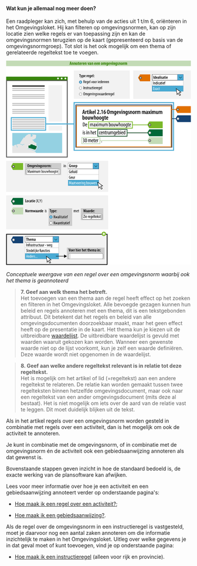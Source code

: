 ﻿#### Wat kun je allemaal nog meer doen?

Een raadpleger kan zich, met behulp van de acties uit 1 t/m 6, oriënteren in het 
Omgevingsloket. Hij kan filteren op omgevingsnormen, kan op zijn locatie zien welke 
regels er van toepassing zijn en kan de omgevingsnormen terugzien op de kaart 
(gepresenteerd op basis van de omgevingsnormgroep). Tot slot is het ook mogelijk om 
een thema of gerelateerde regeltekst toe te voegen.

![](media/Wegwijzer_Omgevingsnorm_Rijk.png)

*Conceptuele weergave van een regel over een omgevingsnorm waarbij ook het thema is geannoteerd*

>   **7. Geef aan welk thema het betreft.**  
>   Het toevoegen van een thema aan de regel heeft effect op het zoeken en
>   filteren in het Omgevingsloket. Alle bevoegde gezagen kunnen hun beleid en regels
>   annoteren met een thema, dit is een tekstgebonden attribuut. Dit betekent
>   dat het regels en beleid van alle omgevingsdocumenten doorzoekbaar maakt,
>   maar het geen effect heeft op de presentatie in de kaart. Het thema kun je
>   kiezen uit de uitbreidbare
>   [waardelijst](https://stelselcatalogus.omgevingswet.overheid.nl/waardelijstenpagina).
>   De uitbreidbare waardelijst is gevuld met waarden waaruit gekozen kan worden.
>   Wanneer een gewenste waarde niet op de lijst voorkomt, kun je zelf een
>   waarde definiëren. Deze waarde wordt niet opgenomen in de waardelijst.

>   **8. Geef aan welke andere regeltekst relevant is in relatie tot deze
>   regeltekst.**  
>   Het is mogelijk om het artikel of lid (=regeltekst) aan een andere
>   regeltekst te relateren. De relatie kan worden gemaakt tussen twee
>   regelteksten binnen hetzelfde omgevingsdocument, maar ook naar een
>   regeltekst van een ander omgevingsdocument (mits deze al bestaat). Het is
>   niet mogelijk om iets over de aard van de relatie vast te leggen. Dit moet
>   duidelijk blijken uit de tekst.

Als in het artikel regels over een omgevingsnorm worden gesteld in combinatie met regels 
over een activiteit, dan is het mogelijk om ook de activiteit te annoteren.

Je kunt in combinatie met de omgevingsnorm, of in combinatie met de omgevingsnorm én de 
activiteit ook een gebiedsaanwijzing annoteren als dat gewenst is.

Bovenstaande stappen geven inzicht in hoe de standaard bedoeld is, de exacte werking van de plansoftware kan afwijken.

Lees voor meer informatie over hoe je een activiteit en een gebiedsaanwijzing annoteert verder op onderstaande pagina's:

-   [Hoe maak ik een regel over een
    activiteit?](/hoe-maak-ik-een-regel-over-een-activiteit);

-   [Hoe maak ik een gebiedsaanwijzing?](/hoe-maak-ik-een-gebiedsaanwijzing).

Als de regel over de omgevingsnorm in een instructieregel is vastgesteld, moet je daarvoor nog 
een aantal zaken annoteren om die informatie inzichtelijk te maken in het Omgevingsloket. Uitleg over welke gegevens je in dat geval moet of kunt toevoegen, vind je op onderstaande pagina:

-   [Hoe maak ik een instructieregel](/hoe-maak-ik-een-instructieregel) (alleen
    voor rijk en provincie).